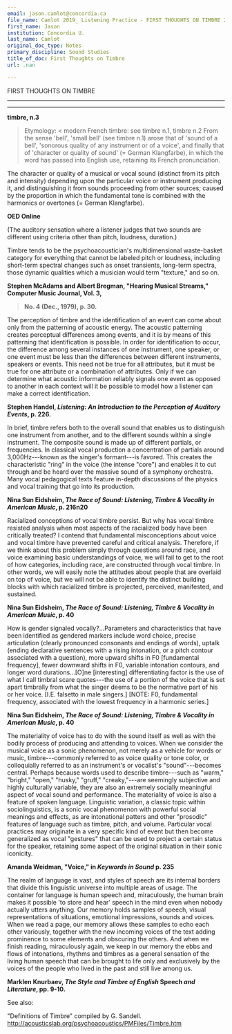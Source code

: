 ```yaml
---
email: jason.camlot@concordia.ca
file_name: Camlot 2019_ Listening Practice - FIRST THOUGHTS ON TIMBRE 2019.docx
first_name: Jason
institution: Concordia U.
last_name: Camlot
original_doc_type: Notes
primary_discipline: Sound Studies
title_of_doc: First Thoughts on Timbre
url: .nan

---
```

FIRST THOUGHTS ON TIMBRE

  -----------------------------------------------------------------------

  -----------------------------------------------------------------------

**timbre, n.3**

> Etymology: \< modern French timbre: see timbre n.1, timbre n.2 From
> the sense 'bell', 'small bell' (see timbre n.1) arose that of 'sound
> of a bell', 'sonorous quality of any instrument or of a voice', and
> finally that of 'character or quality of sound' (= German Klangfarbe),
> in which the word has passed into English use, retaining its French
> pronunciation.

The character or quality of a musical or vocal sound (distinct from its
pitch and intensity) depending upon the particular voice or instrument
producing it, and distinguishing it from sounds proceeding from other
sources; caused by the proportion in which the fundamental tone is
combined with the harmonics or overtones (= German Klangfarbe).

**OED Online**

(The auditory sensation where a listener judges that two sounds are
different using criteria other than pitch, loudness, duration.)

Timbre tends to be the psychoacoustician\'s multidimensional
waste-basket category for everything that cannot be labeled pitch or
loudness, including short-term spectral changes such as onset
transients, long-term spectra, those dynamic qualities which a musician
would term \"texture,\" and so on.

**Stephen McAdams and Albert Bregman, "Hearing Musical Streams,"
Computer Music Journal, Vol. 3,**

> **No. 4 (Dec., 1979), p. 30.**

The perception of timbre and the identification of an event can come
about only from the patterning of acoustic energy. The acoustic
patterning creates perceptual differences among events, and it is by
means of this patterning that identification is possible. In order for
identification to occur, the difference among several instances of one
instrument, one speaker, or one event must be less than the differences
between different instruments, speakers or events. This need not be true
for all attributes, but it must be true for one attribute or a
combination of attributes. Only if we can determine what acoustic
information reliably signals one event as opposed to another in each
context will it be possible to model how a listener can make a correct
identification.

**Stephen Handel, *Listening: An Introduction to the Perception of
Auditory Events*, p. 226.**

In brief, timbre refers both to the overall sound that enables us to
distinguish one instrument from another, and to the different sounds
within a single instrument. The composite sound is made up of different
partials, or frequencies. In classical vocal production a concentration
of partials around 3,000Hz---known as the singer's formant---is favored.
This creates the characteristic "ring" in the voice (the intense "core")
and enables it to cut through and be heard over the massive sound of a
symphony orchestra. Many vocal pedagogical texts feature in-depth
discussions of the physics and vocal training that go into its
production.

**Nina Sun Eidsheim, *The Race of Sound: Listening, Timbre & Vocality in
American Music*, p. 216n20**

Racialized conceptions of vocal timbre persist. But why has vocal timbre
resisted analysis when most aspects of the racialized body have been
critically treated? I contend that fundamental misconceptions about
voice and vocal timbre have prevented careful and critical analysis.
Therefore, if we think about this problem simply through questions
around race, and voice examining basic understandings of voice, we will
fail to get to the root of how categories, including race, are
constructed through vocal timbre. In other words, we will easily note
the attitudes about people that are overlaid on top of voice, but we
will not be able to identify the distinct building blocks with which
racialized timbre is projected, perceived, manifested, and sustained.

**Nina Sun Eidsheim, *The Race of Sound: Listening, Timbre & Vocality in
American Music*, p. 40**

How is gender signaled vocally?\...Parameters and characteristics that
have been identified as gendered markers include word choice, precise
articulation (clearly pronounced consonants and endings of words),
uptalk (ending declarative sentences with a rising intonation, or a
pitch contour associated with a question), more upward shifts in F0
\[fundamental frequency\], fewer downward shifts in F0, variable
intonation contours, and longer word durations...\[O\]ne \[interesting\]
differentiating factor is the use of what I call timbral scare
quotes---the use of a portion of the voice that is set apart timbrally
from what the singer deems to be the normative part of his or her voice.
\[I.E. falsetto in male singers.\] \[NOTE: F0, fundamental frequency,
associated with the lowest frequency in a harmonic series.\]

**Nina Sun Eidsheim, *The Race of Sound: Listening, Timbre & Vocality in
American Music*, p. 40**

The materiality of voice has to do with the sound itself as well as with
the bodily process of producing and attending to voices. When we
consider the musical voice as a sonic phenomenon, not merely as a
vehicle for words or music, timbre---commonly referred to as voice
quality or tone color, or colloquially referred to as an instrument's or
vocalist's "sound"---becomes central. Perhaps because words used to
describe timbre---such as "warm," "bright," "open," "husky," "gruff,"
"creaky,"---are seemingly subjective and highly culturally variable,
they are also an extremely socially meaningful aspect of vocal sound and
performance. The materiality of voice is also a feature of spoken
language. Linguistic variation, a classic topic within sociolinguistics,
is a sonic vocal phenomenon with powerful social meanings and effects,
as are intonational patters and other "prosodic" features of language
such as timbre, pitch, and volume. Particular vocal practices may
originate in a very specific kind of event but then become generalized
as vocal "gestures" that can be used to project a certain status for the
speaker, retaining some aspect of the original situation in their sonic
iconicity.

**Amanda Weidman, "Voice," in *Keywords in Sound* p. 235**

The realm of language is vast, and styles of speech are its internal
borders that divide this linguistic universe into multiple areas of
usage. The container for language is human speech and, miraculously, the
human brain makes it possible 'to store and hear' speech in the mind
even when nobody actually utters anything. Our memory holds samples of
speech, visual representations of situations, emotional impressions,
sounds and voices. When we read a page, our memory allows these samples
to echo each other variously, together with the new incoming voices of
the text adding prominence to some elements and obscuring the others.
And when we finish reading, miraculously again, we keep in our memory
the ebbs and flows of intonations, rhythms and timbres as a general
sensation of the living human speech that can be brought to life only
and exclusively by the voices of the people who lived in the past and
still live among us.

**Marklen Knurbaev, *The Style and Timbre of English* Speech *and
Literature*, pp. 9-10.**

See also:

"Definitions of Timbre" compiled by G. Sandell.
<http://acousticslab.org/psychoacoustics/PMFiles/Timbre.htm>
